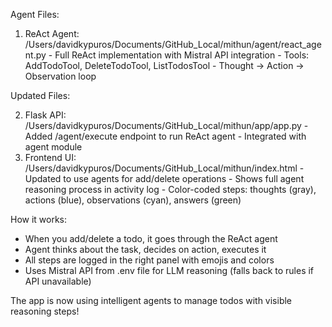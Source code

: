
  Agent Files:

  1. ReAct Agent:
  /Users/davidkypuros/Documents/GitHub_Local/mithun/agent/react_agent.py
    - Full ReAct implementation with Mistral API integration
    - Tools: AddTodoTool, DeleteTodoTool, ListTodosTool
    - Thought → Action → Observation loop

  Updated Files:

  2. Flask API: /Users/davidkypuros/Documents/GitHub_Local/mithun/app/app.py
    - Added /agent/execute endpoint to run ReAct agent
    - Integrated with agent module
  3. Frontend UI: /Users/davidkypuros/Documents/GitHub_Local/mithun/index.html
    - Updated to use agents for add/delete operations
    - Shows full agent reasoning process in activity log
    - Color-coded steps: thoughts (gray), actions (blue), observations (cyan),
  answers (green)

  How it works:

  - When you add/delete a todo, it goes through the ReAct agent
  - Agent thinks about the task, decides on action, executes it
  - All steps are logged in the right panel with emojis and colors
  - Uses Mistral API from .env file for LLM reasoning (falls back to rules if API
  unavailable)

  The app is now using intelligent agents to manage todos with visible reasoning
  steps!
